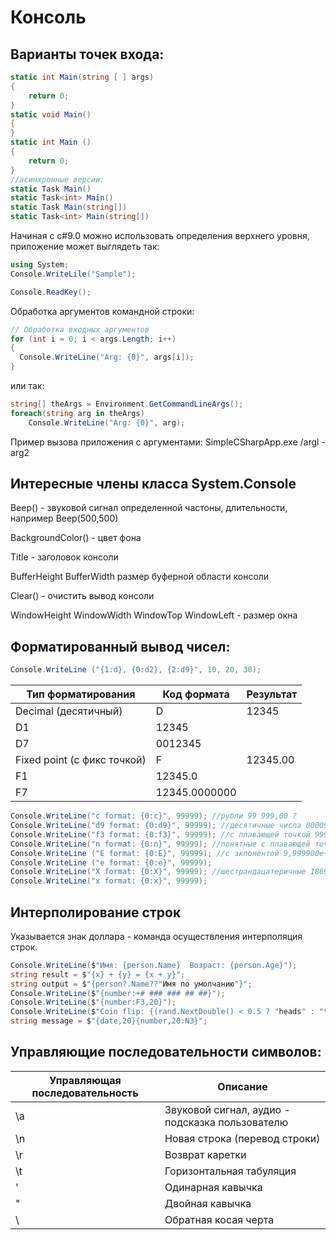 # Консоль

## Варианты точек входа:

```csharp
static int Main(string [ ] args)
{
    return 0;
}
static void Main()
{
}
static int Main ()
{
    return 0;
}
//асинхронные версии:
static Task Main()
static Task<int> Main()
static Task Main(string[])
static Task<int> Main(string[])
```

Начиная с c#9.0 можно использовать определения верхнего уровня, приложение может выглядеть так:

```csharp
using System;
Console.WriteLile("Sample");

Console.ReadKey();
```

Обработка аргументов командной строки:

```csharp
// Обработка входных аргументов
for (int i = 0; i < args.Length; i++)
{
  Console.WriteLine("Arg: {0}", args[i]);
}
```

или так:

```csharp
string[] theArgs = Environment.GetCommandLineArgs();
foreach(string arg in theArgs)
    Console.WriteLine("Arg: {0}", arg);
```

Пример вызова приложения с аргументами: SimpleCSharpApp.ехе /argl -arg2

## Интересные члены класса System.Console

Beep() - звуковой сигнал определенной частоны, длительности, например Beep(500,500)

BackgroundColor() - цвет фона

Title - заголовок консоли

BufferHeight BufferWidth размер буферной области консоли

Clear() - очистить вывод консоли

WindowHeight WindowWidth WindowTop WindowLeft - размер окна

## Форматированный вывод чисел:

```csharp
Console.WriteLine ("{1:d}, {0:d2}, {2:d9}", 10, 20, 30);
```

Тип форматирования | Код формата | Результат
--------|--------|----------
Decimal (десятичный)     | D | 12345
| D1         |         12345                            
| D7         |         0012345                            
Fixed point (с фикс точкой) | F | 12345.00
| F1         |         12345.0                            
| F7         |        12345.0000000

```csharp
Console.WriteLine("c format: {0:c}", 99999); //рубли 99 999,00 ?
Console.WriteLine("d9 format: {0:d9}", 99999); //десятичные числа 000099999
Console.WriteLine("f3 format: {0:f3}", 99999); //с плавающей точкой 99999,000
Console.WriteLine("n format: {0:n}", 99999); //понятные с плавающей точкой 99 999,00
Console.WriteLine ("Е format: {0:Е}", 99999); //с экпонентой 9,999900e+004
Console.WriteLine ("е format: {0:е}", 99999);
Console.WriteLine("X format: {0:X}", 99999); //шестрандацатеричные 1869f
Console.WriteLine("x format: {0:x}", 99999);
```

## Интерполирование строк

Указывается знак доллара - команда осуществления интерполяция строк.

```csharp
Console.WriteLine($"Имя: {person.Name}  Возраст: {person.Age}");
string result = $"{x} + {y} = {x + y}";
string output = $"{person?.Name??"Имя по умолчанию"}";
Console.WriteLine($"{number:+# ### ### ## ##}");
Console.WriteLine($"{number:F3,20}");
Console.WriteLine($"Coin flip: {(rand.NextDouble() < 0.5 ? "heads" : "tails")}");
string message = $"{date,20}{number,20:N3}";
```

## Управляющие последовательности символов:

Управляющая последовательность     | Описание
-------------------------|-------------------------
\a | Звуковой сигнал, аудио - подсказка пользователю
\n | Новая строка (перевод строки)
\r | Возврат каретки
\t | Горизонтальная табуляция
\' | Одинарная кавычка
\" | Двойная кавычка
\\ | Обратная косая черта


